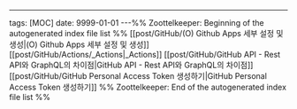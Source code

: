 ---
tags: [MOC]
date: 9999-01-01
---%% Zoottelkeeper: Beginning of the autogenerated index file list  %%
 [[post/GitHub/(O) Github Apps 세부 설정 및 생성|(O) Github Apps 세부 설정 및 생성]]
 [[post/GitHub/Actions/_Actions|_Actions]]
 [[post/GitHub/GitHub API - Rest API와 GraphQL의 차이점|GitHub API - Rest API와 GraphQL의 차이점]]
 [[post/GitHub/GitHub Personal Access Token 생성하기|GitHub Personal Access Token 생성하기]]
%% Zoottelkeeper: End of the autogenerated index file list  %%
